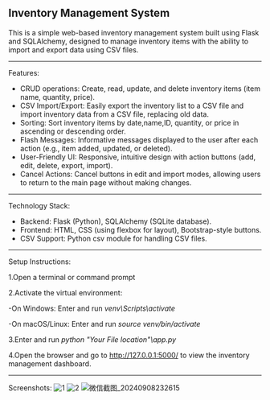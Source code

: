 **Inventory Management System**
---
This is a simple web-based inventory management system built using Flask and SQLAlchemy, designed to manage inventory items with the ability to import and export data using CSV files.

---

Features:
- CRUD operations: Create, read, update, and delete inventory items (item name, quantity, price).
- CSV Import/Export: Easily export the inventory list to a CSV file and import inventory data from a CSV file, replacing old data.
- Sorting: Sort inventory items by date,name,ID, quantity, or price in ascending or descending order.
- Flash Messages: Informative messages displayed to the user after each action (e.g., item added, updated, or deleted).
- User-Friendly UI: Responsive, intuitive design with action buttons (add, edit, delete, export, import).
- Cancel Actions: Cancel buttons in edit and import modes, allowing users to return to the main page without making changes.
---

Technology Stack:
- Backend: Flask (Python), SQLAlchemy (SQLite database).
- Frontend: HTML, CSS (using flexbox for layout), Bootstrap-style buttons.
- CSV Support: Python csv module for handling CSV files.
---

Setup Instructions:

1.Open a terminal or command prompt

2.Activate the virtual environment:

-On Windows:
Enter and run *venv\Scripts\activate*

-On macOS/Linux:
Enter and run *source venv/bin/activate*

3.Enter and run *python "Your File location"\app.py* 

4.Open the browser and go to http://127.0.0.1:5000/ to view the inventory management dashboard.

---

Screenshots:
![1](https://github.com/user-attachments/assets/29aaacdd-87e7-483b-8307-e2fcc30cbc5c)
![2](https://github.com/user-attachments/assets/4d182d02-f0ca-4fd7-a335-98a2c6420cf7)
![微信截图_20240908232615](https://github.com/user-attachments/assets/23993c60-8e31-48c2-b673-08773db26682)
